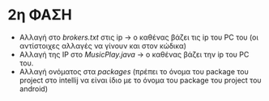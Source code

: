 # 2η ΦΑΣΗ

* Αλλαγή στο *brokers.txt* στις ip -> ο καθένας βάζει τις ip του PC του (οι αντίστοιχες αλλαγές να γίνουν και στον κώδικα)
* Αλλαγή της IP στο *MusicPlay.java* -> ο καθένας βάζει την ip του PC του.
* Αλλαγή ονόματος στα *packages* (πρέπει το όνομα του package του project στο intellij να είναι ίδιο με το όνομα του package του project του android)

